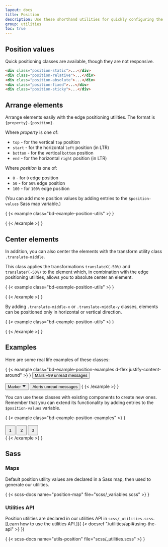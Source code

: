 ```yaml
---
layout: docs
title: Position
description: Use these shorthand utilities for quickly configuring the position of an element.
group: utilities
toc: true
---
```


## Position values

Quick positioning classes are available, though they are not responsive.

```html
<div class="position-static">...</div>
<div class="position-relative">...</div>
<div class="position-absolute">...</div>
<div class="position-fixed">...</div>
<div class="position-sticky">...</div>
```

## Arrange elements

Arrange elements easily with the edge positioning utilities. The format is `{property}-{position}`.

Where *property* is one of:

- `top` - for the vertical `top` position
- `start` - for the horizontal `left` position (in LTR)
- `bottom` - for the vertical `bottom` position
- `end` - for the horizontal `right` position (in LTR)

Where *position* is one of:

- `0` - for `0` edge position
- `50` - for `50%` edge position
- `100` - for `100%` edge position

(You can add more position values by adding entries to the `$position-values` Sass map variable.)

{ {< example class="bd-example-position-utils" >} }
<div class="position-relative">
  <div class="position-absolute top-0 start-0"></div>
  <div class="position-absolute top-0 end-0"></div>
  <div class="position-absolute top-50 start-50"></div>
  <div class="position-absolute bottom-50 end-50"></div>
  <div class="position-absolute bottom-0 start-0"></div>
  <div class="position-absolute bottom-0 end-0"></div>
</div>
{ {< /example >} }

## Center elements

In addition, you can also center the elements with the transform utility class `.translate-middle`.

This class applies the transformations `translateX(-50%)` and `translateY(-50%)` to the element which, in combination with the edge positioning utilities, allows you to absolute center an element.

{ {< example class="bd-example-position-utils" >} }
<div class="position-relative">
  <div class="position-absolute top-0 start-0 translate-middle"></div>
  <div class="position-absolute top-0 start-50 translate-middle"></div>
  <div class="position-absolute top-0 start-100 translate-middle"></div>
  <div class="position-absolute top-50 start-0 translate-middle"></div>
  <div class="position-absolute top-50 start-50 translate-middle"></div>
  <div class="position-absolute top-50 start-100 translate-middle"></div>
  <div class="position-absolute top-100 start-0 translate-middle"></div>
  <div class="position-absolute top-100 start-50 translate-middle"></div>
  <div class="position-absolute top-100 start-100 translate-middle"></div>
</div>
{ {< /example >} }

By adding `.translate-middle-x` or `.translate-middle-y` classes, elements can be positioned only in horizontal or vertical direction.

{ {< example class="bd-example-position-utils" >} }
<div class="position-relative">
  <div class="position-absolute top-0 start-0"></div>
  <div class="position-absolute top-0 start-50 translate-middle-x"></div>
  <div class="position-absolute top-0 end-0"></div>
  <div class="position-absolute top-50 start-0 translate-middle-y"></div>
  <div class="position-absolute top-50 start-50 translate-middle"></div>
  <div class="position-absolute top-50 end-0 translate-middle-y"></div>
  <div class="position-absolute bottom-0 start-0"></div>
  <div class="position-absolute bottom-0 start-50 translate-middle-x"></div>
  <div class="position-absolute bottom-0 end-0"></div>
</div>
{ {< /example >} }

## Examples

Here are some real life examples of these classes:

{ {< example class="bd-example-position-examples d-flex justify-content-around" >} }
<button type="button" class="btn btn-primary position-relative">
  Mails <span class="position-absolute top-0 start-100 translate-middle badge rounded-pill bg-secondary">+99 <span class="visually-hidden">unread messages</span></span>
</button>

<button type="button" class="btn btn-dark position-relative">
  Marker <svg width="1em" height="1em" viewBox="0 0 16 16" class="position-absolute top-100 start-50 translate-middle mt-1 bi bi-caret-down-fill" fill="#212529" xmlns="http://www.w3.org/2000/svg"><path d="M7.247 11.14L2.451 5.658C1.885 5.013 2.345 4 3.204 4h9.592a1 1 0 0 1 .753 1.659l-4.796 5.48a1 1 0 0 1-1.506 0z"/></svg>
</button>

<button type="button" class="btn btn-primary position-relative">
  Alerts <span class="position-absolute top-0 start-100 translate-middle badge border border-light rounded-circle bg-danger p-2"><span class="visually-hidden">unread messages</span></span>
</button>
{ {< /example >} }

You can use these classes with existing components to create new ones. Remember that you can extend its functionality by adding entries to the `$position-values` variable.

{ {< example class="bd-example-position-examples" >} }
<div class="position-relative m-4">
  <div class="progress" style="height: 1px;">
    <div class="progress-bar" role="progressbar" style="width: 50%;" aria-valuenow="50" aria-valuemin="0" aria-valuemax="100"></div>
  </div>
  <button type="button" class="position-absolute top-0 start-0 translate-middle btn btn-sm btn-primary rounded-pill" style="width: 2rem; height:2rem;">1</button>
  <button type="button" class="position-absolute top-0 start-50 translate-middle btn btn-sm btn-primary rounded-pill" style="width: 2rem; height:2rem;">2</button>
  <button type="button" class="position-absolute top-0 start-100 translate-middle btn btn-sm btn-secondary rounded-pill" style="width: 2rem; height:2rem;">3</button>
</div>
{ {< /example >} }

## Sass

### Maps

Default position utility values are declared in a Sass map, then used to generate our utilities.

{ {< scss-docs name="position-map" file="scss/_variables.scss" >} }

### Utilities API

Position utilities are declared in our utilities API in `scss/_utilities.scss`. [Learn how to use the utilities API.]({ {< docsref "/utilities/api#using-the-api" >} })

{ {< scss-docs name="utils-position" file="scss/_utilities.scss" >} }

